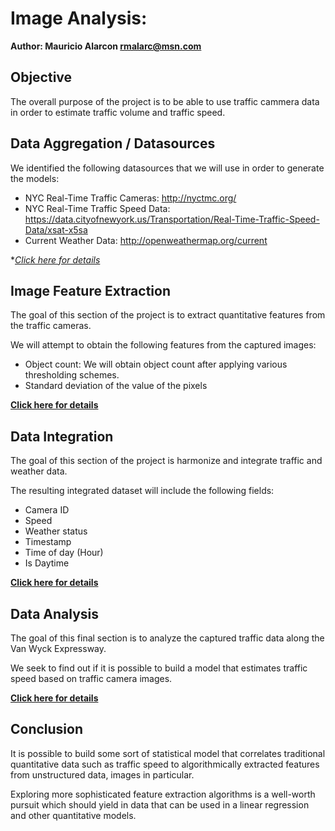# Image Analysis:

**Author: Mauricio Alarcon <rmalarc@msn.com>**

## Objective

The overall purpose of the project is to be able to use traffic cammera data in order to estimate traffic volume and traffic speed.

## Data Aggregation / Datasources

We identified the following datasources that we will use in order to generate the models:

* NYC Real-Time Traffic Cameras: http://nyctmc.org/
* NYC Real-Time Traffic Speed Data: https://data.cityofnewyork.us/Transportation/Real-Time-Traffic-Speed-Data/xsat-x5sa
* Current Weather Data: http://openweathermap.org/current

**[Click here for details](project_data_capturing.ipynb)*

## Image Feature Extraction

The goal of this section of the project is to extract quantitative features from the traffic cameras.

We will attempt to obtain the following features from the captured images:

* Object count: We will obtain object count after applying various thresholding schemes.
* Standard deviation of the value of the pixels

**[Click here for details](project_image_processing_and_feature_extraction.ipynb)**

## Data Integration

The goal of this section of the project is harmonize and integrate traffic and weather data.

The resulting integrated dataset will include the following fields:

* Camera ID
* Speed
* Weather status
* Timestamp
* Time of day (Hour)
* Is Daytime

**[Click here for details](project_traffic_and_weather_data_integration.ipynb)**

## Data Analysis

The goal of this final section is to analyze the captured traffic data along the Van Wyck Expressway.

We seek to find out if it is possible to build a model that estimates traffic speed based on traffic camera images.

**[Click here for details](project_analysis.ipynb)**

## Conclusion

It is possible to build some sort of statistical model that correlates traditional quantitative data such as traffic speed to algorithmically extracted features from unstructured data, images in particular.

Exploring more sophisticated feature extraction algorithms is a well-worth pursuit which should yield in data that can be used in a linear regression and other quantitative models.
